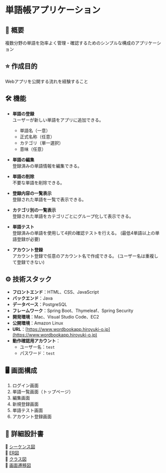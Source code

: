 # 単語帳アプリケーション

## 📄 概要

複数分野の単語を効率よく管理・確認するためのシンプルな構成のアプリケーション

## ⭐️ 作成目的

Webアプリを公開する流れを経験すること

## 🛠️ 機能

- **単語の登録**  
  ユーザーが新しい単語をアプリに追加できる。
  - 単語名（一意）
  - 正式名称（任意）
  - カテゴリ（単一選択）
  - 意味（任意）

- **単語の編集**  
  登録済みの単語情報を編集できる。

- **単語の削除**  
  不要な単語を削除できる。

- **登録内容の一覧表示**  
  登録された単語を一覧で表示できる。

- **カテゴリ別の一覧表示**  
  登録された単語をカテゴリごとにグループ化して表示できる。
  
- **単語テスト**  
 登録済みの単語を使用して4択の確認テストを行える。
 (最低4単語以上の単語登録が必要)

- **アカウント登録**  
 アカウント登録で任意のアカウント名で作成できる。
 (ユーザー名は重複して登録できない)

## ⚙️ 技術スタック

- **フロントエンド**：HTML、CSS、JavaScript
- **バックエンド**：Java
- **データベース**：PostgreSQL
- **フレームワーク**：Spring Boot、Thymeleaf、Spring Security
- **開発環境**：Mac、Visual Studio Code、EC2
- **公開環境**：Amazon Linux
- **URL**：[https://www.wordbookapp.hiroyuki-o.jp](https://www.wordbookapp.hiroyuki-o.jp)
- **動作確認用アカウント**：
  - ユーザー名：`test`
  - パスワード：`test`

## 🖥️ 画面構成

1. ログイン画面
2. 単語一覧画面（トップページ）
3. 編集画面
4. 新規登録画面
5. 単語テスト画面
6. アカウント登録画面
   
## 📘 詳細設計書

🔗 [シーケンス図](https://github.com/1996OH/WordBook/tree/main/WordBook/docs/%E3%82%B7%E3%83%BC%E3%82%B1%E3%83%B3%E3%82%B9%E5%9B%B3)  
🔗 [ER図](https://github.com/1996OH/WordBook/blob/main/WordBook/docs/ER%E5%9B%B3.md)  
🔗 [クラス図](https://github.com/1996OH/WordBook/blob/main/WordBook/docs/%E3%82%AF%E3%83%A9%E3%82%B9%E5%9B%B3.md)  
🔗 [画面遷移図](https://github.com/1996OH/WordBook/blob/main/WordBook/docs/%E7%94%BB%E9%9D%A2%E9%81%B7%E7%A7%BB%E5%9B%B3.md)  
